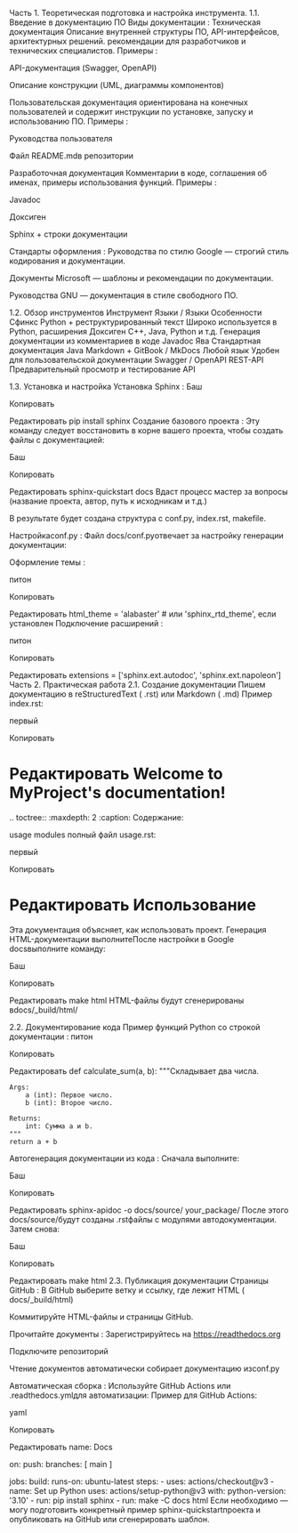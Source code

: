 Часть 1. Теоретическая подготовка и настройка инструмента.
1.1. Введение в документацию ПО
Виды документации :
Техническая документация
Описание внутренней структуры ПО, API-интерфейсов, архитектурных решений. рекомендации для разработчиков и технических специалистов.
Примеры :

API-документация (Swagger, OpenAPI)

Описание конструкции (UML, диаграммы компонентов)

Пользовательская документация
ориентирована на конечных пользователей и содержит инструкции по установке, запуску и использованию ПО.
Примеры :

Руководства пользователя

Файл README.mdв репозитории

Разработочная документация
Комментарии в коде, соглашения об именах, примеры использования функций.
Примеры :

Javadoc

Доксиген

Sphinx + строки документации

Стандарты оформления :
Руководства по стилю Google — строгий стиль кодирования и документации.

Документы Microsoft — шаблоны и рекомендации по документации.

Руководства GNU — документация в стиле свободного ПО.

1.2. Обзор инструментов
Инструмент	Языки / Языки	Особенности
Сфинкс	Python + реструктурированный текст	Широко используется в Python, расширения
Доксиген	C++, Java, Python и т.д.	Генерация документации из комментариев в коде
Javadoc	Ява	Стандартная документация Java
Markdown + GitBook / MkDocs	Любой язык	Удобен для пользовательской документации
Swagger / OpenAPI	REST-API	Предварительный просмотр и тестирование API

1.3. Установка и настройка
Установка Sphinx :
Баш

Копировать

Редактировать
pip install sphinx
Создание базового проекта :
Эту команду следует восстановить в корне вашего проекта, чтобы создать файлы с документацией:

Баш

Копировать

Редактировать
sphinx-quickstart docs
Вдаст процесс мастер за вопросы (название проекта, автор, путь к исходникам и т.д.)

В результате будет создана структура с conf.py, index.rst, makefile.

Настройкаconf.py :
Файл docs/conf.pyотвечает за настройку генерации документации:

Оформление темы :

питон

Копировать

Редактировать
html_theme = 'alabaster'  # или 'sphinx_rtd_theme', если установлен
Подключение расширений :

питон

Копировать

Редактировать
extensions = ['sphinx.ext.autodoc', 'sphinx.ext.napoleon']
Часть 2. Практическая работа
2.1. Создание документации
Пишем документацию в reStructuredText ( .rst) или Markdown ( .md)
Пример index.rst:

первый

Копировать

Редактировать
Welcome to MyProject's documentation!
=====================================

.. toctree::
   :maxdepth: 2
   :caption: Содержание:

   usage
   modules
полный файл usage.rst:

первый

Копировать

Редактировать
Использование
=============

Эта документация объясняет, как использовать проект.
Генерация HTML-документации
выполнитеПосле настройки в Google docsвыполните команду:

Баш

Копировать

Редактировать
make html
HTML-файлы будут сгенерированы вdocs/_build/html/

2.2. Документирование кода
Пример функций Python со строкой документации :
питон

Копировать

Редактировать
def calculate_sum(a, b):
    """Складывает два числа.
    
    Args:
        a (int): Первое число.
        b (int): Второе число.
        
    Returns:
        int: Сумма a и b.
    """
    return a + b
Автогенерация документации из кода :
Сначала выполните:

Баш

Копировать

Редактировать
sphinx-apidoc -o docs/source/ your_package/
После этого docs/source/будут созданы .rstфайлы с модулями автодокументации. Затем снова:

Баш

Копировать

Редактировать
make html
2.3. Публикация документации
Страницы GitHub :
В GitHub выберите ветку и ссылку, где лежит HTML ( docs/_build/html)

Коммитируйте HTML-файлы и страницы GitHub.

Прочитайте документы :
Зарегистрируйтесь на https://readthedocs.org

Подключите репозиторий

Чтение документов автоматически собирает документацию изconf.py

Автоматическая сборка :
Используйте GitHub Actions или .readthedocs.ymlдля автоматизации:
Пример для GitHub Actions:

yaml

Копировать

Редактировать
name: Docs

on:
  push:
    branches: [ main ]

jobs:
  build:
    runs-on: ubuntu-latest
    steps:
    - uses: actions/checkout@v3
    - name: Set up Python
      uses: actions/setup-python@v3
      with:
        python-version: '3.10'
    - run: pip install sphinx
    - run: make -C docs html
Если необходимо — могу подготовить конкретный пример sphinx-quickstartпроекта и опубликовать на GitHub или сгенерировать шаблон.
